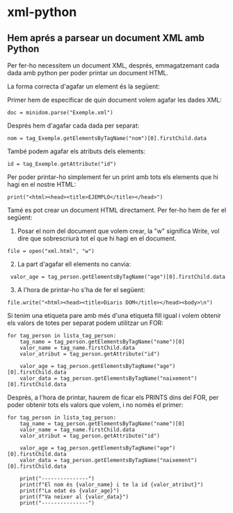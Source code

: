 # xml-python
## Hem aprés a parsear un document XML amb Python
Per fer-ho necessitem un document XML, després, emmagatzemant cada dada amb python per poder printar un document HTML.

La forma correcta d'agafar un element és la següent:

Primer hem de especificar de quin document volem agafar les dades XML:
```
doc = minidom.parse("Exemple.xml")
```
Després hem d'agafar cada dada per separat:
```
nom = tag_Exemple.getElementsByTagName("nom")[0].firstChild.data
```
També podem agafar els atributs dels elements:
```
id = tag_Exemple.getAttribute("id")
```
Per poder printar-ho simplement fer un print amb tots els elements que hi hagi en el nostre HTML:
```
print("<html><head><title>EJEMPLO</title></head>")
```
Tamé es pot crear un document HTML directament. Per fer-ho hem de fer el següent:
1. Posar el nom del document que volem crear, la "w" significa Write, vol dire que sobrescriurà tot el que hi hagi en el document.
```
file = open("xml.html", "w")
```
2. La part d'agafar ell elements no canvia:
```
 valor_age = tag_person.getElementsByTagName("age")[0].firstChild.data
```
3. A l'hora de printar-ho s'ha de fer el següent:
```
file.write("<html><head><title>Diaris DOM</title></head><body>\n")
```
Si tenim una etiqueta pare amb més d'una etiqueta fill igual i volem obtenir els valors de totes per separat podem utilitzar un FOR:
```
for tag_person in lista_tag_person:
    tag_name = tag_person.getElementsByTagName("name")[0]
    valor_name = tag_name.firstChild.data
    valor_atribut = tag_person.getAttribute("id")

    valor_age = tag_person.getElementsByTagName("age")[0].firstChild.data
    valor_data = tag_person.getElementsByTagName("naixement")[0].firstChild.data
```
Després, a l'hora de printar, haurem de ficar els PRINTS dins del FOR, per poder obtenir tots els valors que volem, i no només el primer:
```
for tag_person in lista_tag_person:
    tag_name = tag_person.getElementsByTagName("name")[0]
    valor_name = tag_name.firstChild.data
    valor_atribut = tag_person.getAttribute("id")

    valor_age = tag_person.getElementsByTagName("age")[0].firstChild.data
    valor_data = tag_person.getElementsByTagName("naixement")[0].firstChild.data

    print("---------------")
    print(f"El nom és {valor_name} i te la id {valor_atribut}")
    print(f"La edat és {valor_age}")
    print(f"Va neixer al {valor_data}")
    print("---------------")
```
